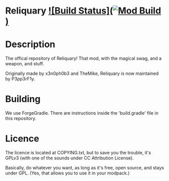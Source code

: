 Reliquary [![Build Status](![Mod Build](https://github.com/P3pp3rF1y/Reliquary/workflows/Mod%20Build/badge.svg))](https://github.com/p3pp3rF1y/reliquary/actions?query=workflow%3A%22Mod+Build%22)
=========

Description
=========

The offical repository of Reliquary! That mod, with the magical swag, and a weapon, and stuff.

Originally made by x3n0ph0b3 and TheMike, Reliquary is now maintained by P3pp3rF1y.

Building
=========

We use ForgeGradle. There are instructions inside the 'build.gradle' file in this repository.

Licence
=========

The licence is located at COPYING.txt, but to save you the trouble, it's GPLv3 (with one of the sounds under CC Attribution License). 

Basically, do whatever you want, as long as it's free, open source, and stays under GPL. (Yes, that allows you to use it in your modpack.)
